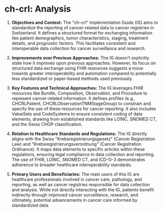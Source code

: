 # ch-crl: Analysis

1. **Objectives and Context:** The "ch-crl" Implementation Guide (IG) aims to standardize the reporting of cancer-related data to cancer registries in Switzerland. It defines a structured format for exchanging information like patient demographics, tumor characteristics, staging, treatment details, and prognostic factors. This facilitates consistent and interoperable data collection for cancer surveillance and research.

2. **Improvements over Previous Approaches:** The IG doesn't explicitly state how it improves upon previous approaches. However, its focus on structured data exchange using FHIR resources suggests a move towards greater interoperability and automation compared to potentially less standardized or paper-based methods used previously.

3. **Key Features and Technical Approaches:** The IG leverages FHIR resources like Bundle, Composition, Observation, and Procedure to represent cancer-related information. It defines profiles (e.g., CHCRLPatient, CHCRLObservationTNMStageGroup) to constrain and specify the use of these resources for cancer reporting. It also includes ValueSets and CodeSystems to ensure consistent coding of data elements, drawing from established standards like LOINC, SNOMED CT, and the Swiss CHOP classification.

4. **Relation to Healthcare Standards and Regulations:** The IG directly aligns with the Swiss "Krebsregistrierungsgesetz" (Cancer Registration Law) and "Krebsregistrierungsverordnung" (Cancer Registration Ordinance). It maps data elements to specific articles within these regulations, ensuring legal compliance in data collection and reporting. The use of FHIR, LOINC, SNOMED CT, and ICD-O-3 demonstrates adherence to broader healthcare interoperability standards.

5. **Primary Users and Beneficiaries:** The main users of this IG are healthcare professionals involved in cancer care, pathology, and reporting, as well as cancer registries responsible for data collection and analysis. While not directly interacting with the IG, patients benefit indirectly through improved cancer surveillance, research, and ultimately, potential advancements in cancer care informed by standardized data. 

